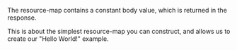 The resource-map contains a constant body value, which is returned in the response.

This is about the simplest resource-map you can construct, and allows us
to create our "Hello World!" example.
